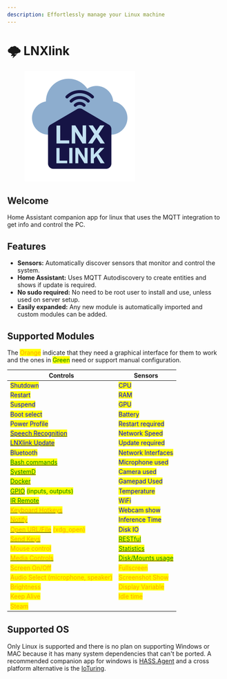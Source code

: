 ```yaml
---
description: Effortlessly manage your Linux machine
---
```


# 🌩️ LNXlink

<figure><img src=".gitbook/assets/logo.png" alt="" width="256"><figcaption></figcaption></figure>

## Welcome

Home Assistant companion app for linux that uses the MQTT integration to get info and control the PC.

## Features

* **Sensors:** Automatically discover sensors that monitor and control the system.
* **Home Assistant:** Uses MQTT Autodiscovery to create entities and shows if update is required.
* **No sudo required:** No need to be root user to install and use, unless used on server setup.
* **Easily expanded:** Any new module is automatically imported and custom modules can be added.

## Supported Modules

The <mark style="color:orange;">Orange</mark> indicate that they need a graphical interface for them to work and the ones in <mark style="color:green;">Green</mark> need or support manual configuration.

| Controls                                                                                                                          | Sensors                                                                               |
| --------------------------------------------------------------------------------------------------------------------------------- | ------------------------------------------------------------------------------------- |
| <mark style="color:blue;">Shutdown</mark>                                                                                         | <mark style="color:blue;">CPU</mark>                                                  |
| <mark style="color:blue;">Restart</mark>                                                                                          | <mark style="color:blue;">RAM</mark>                                                  |
| <mark style="color:blue;">Suspend</mark>                                                                                          | <mark style="color:blue;">GPU</mark>                                                  |
| <mark style="color:blue;">Boot select</mark>                                                                                      | <mark style="color:blue;">Battery</mark>                                              |
| <mark style="color:blue;">Power Profile</mark>                                                                                    | <mark style="color:blue;">Restart required</mark>                                     |
| [<mark style="color:blue;">Speech Recognition</mark>](examples.md#voice-assistant)                                                | <mark style="color:blue;">Network Speed</mark>                                        |
| [<mark style="color:blue;">LNXlink Update</mark>](examples.md#install-update)                                                     | <mark style="color:blue;">Update required</mark>                                      |
| <mark style="color:blue;">Bluetooth</mark>                                                                                        | <mark style="color:blue;">Network Interfaces</mark>                                   |
| [<mark style="color:green;">Bash commands</mark>](modules-settings.md#bash)                                                       | <mark style="color:blue;">Microphone used</mark>                                      |
| [<mark style="color:green;">SystemD</mark>](modules-settings.md#systemd)                                                          | <mark style="color:blue;">Camera used</mark>                                          |
| [<mark style="color:green;">Docker</mark>](modules-settings.md#docker)                                                            | <mark style="color:blue;">Gamepad Used</mark>                                         |
| [<mark style="color:green;">GPIO</mark>](modules-settings.md#gpio) <mark style="color:green;">(inputs, outputs)</mark>            | <mark style="color:blue;">Temperature</mark>                                          |
| [<mark style="color:green;">IR Remote</mark>](modules-settings.md#ir-remote)                                                      | <mark style="color:blue;">WiFi</mark>                                                 |
| [<mark style="color:orange;">Keyboard Hotkeys</mark>](modules-settings.md#keyboard-hotkeys)                                       | <mark style="color:blue;">Webcam show</mark>                                          |
| [<mark style="color:orange;">Notify</mark>](examples.md#notification)                                                             | <mark style="color:blue;">Inference Time</mark>                                       |
| [<mark style="color:orange;">Open URL/File</mark>](examples.md#open-a-url-or-file) <mark style="color:orange;">(xdg\_open)</mark> | <mark style="color:blue;">Disk IO</mark>                                              |
| [<mark style="color:orange;">Send Keys</mark>](examples.md#keys-send)                                                             | [<mark style="color:green;">RESTful</mark>](examples.md#restful)                      |
| <mark style="color:orange;">Mouse control</mark>                                                                                  | [<mark style="color:green;">Statistics</mark>](examples.md#statistics)                |
| [<mark style="color:orange;">Media Controls</mark>](media-player.md)                                                              | [<mark style="color:green;">Disk/Mounts usage</mark>](modules-settings.md#disk-usage) |
| <mark style="color:orange;">Screen On/Off</mark>                                                                                  | <mark style="color:orange;">Fullscreen</mark>                                         |
| <mark style="color:orange;">Audio Select (microphone, speaker)</mark>                                                             | <mark style="color:orange;">Screenshot Show</mark>                                    |
| <mark style="color:orange;">Brightness</mark>                                                                                     | <mark style="color:orange;">Display Variable</mark>                                   |
| <mark style="color:orange;">Keep Alive</mark>                                                                                     | <mark style="color:orange;">Idle time</mark>                                          |
| <mark style="color:orange;">Steam</mark>                                                                                          |                                                                                       |

## Supported OS

Only Linux is supported and there is no plan on supporting Windows or MAC because it has many system dependencies that can't be ported. A recommended companion app for windows is [HASS.Agent](https://lab02-research.org/hassagent/) and a cross platform alternative is the [IoTuring](https://github.com/richibrics/IoTuring).
